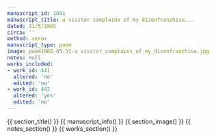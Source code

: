 ```yaml
---
manuscript_id: 1091
manuscript_title: a visitor complains of my disenfranchise...
dated: 31/5/1985
circa: ''
method: xerox
manuscript_type: poem
image: poem1985-05-31-a_visitor_complains_of_my_disenfranchise.jpg
notes: null
works_included:
- work_id: 441
  altered: 'no'
  edited: 'no'
- work_id: 442
  altered: 'yes'
  edited: 'no'
---
```


{{ section_title() }}
{{ manuscript_info() }}
{{ section_image() }}
{{ notes_section() }}
{{ works_section() }}
